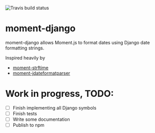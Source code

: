 ![Travis build status](https://travis-ci.org/saevarom/moment-django.svg?branch=master)

# moment-django
moment-django allows Moment.js to format dates using Django date formatting strings.

Inspired heavily by
* [moment-strftime](https://github.com/benjaminoakes/moment-strftime)
* [moment-jdateformatparser](https://github.com/MadMG/moment-jdateformatparser/blob/master/moment-jdateformatparser.js)

# Work in progress, TODO:
- [ ] Finish implementing all Django symbols
- [ ] Finish tests
- [ ] Write some documentation
- [ ] Publish to npm
